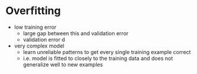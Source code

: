 # Overfitting
- low training error
	- large gap between this and validation error
	- validation error d
- very complex model
	- learn unreliable patterns to get every single training example correct
	- i.e. model is fitted to closely to the training data and does not generalize well to new examples